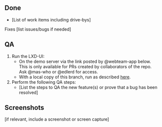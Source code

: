## Done

- [List of work items including drive-bys]

Fixes [list issues/bugs if needed]

## QA

1. Run the LXD-UI:
    - On the demo server via the link posted by @webteam-app below. This is only available for PRs created by collaborators of the repo. Ask @mas-who or @edlerd for access.
    - With a local copy of this branch, run as described [here](../HACKING.md#setting-up-for-development).
2. Perform the following QA steps:
    - [List the steps to QA the new feature(s) or prove that a bug has been resolved]

## Screenshots

[if relevant, include a screenshot or screen capture]